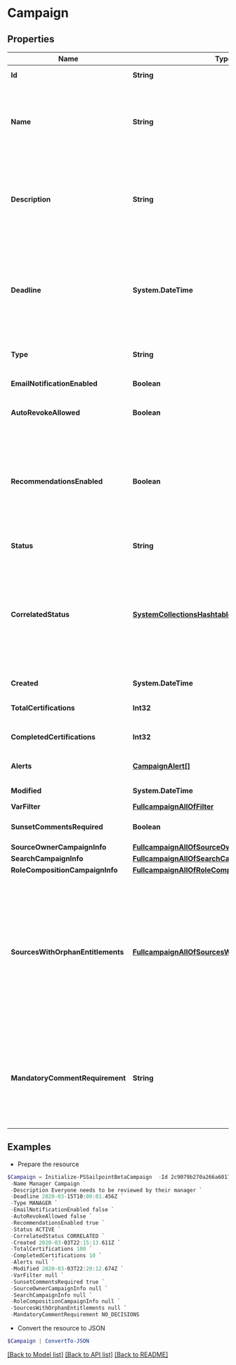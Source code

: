 # Campaign
## Properties

Name | Type | Description | Notes
------------ | ------------- | ------------- | -------------
**Id** | **String** | Id of the campaign | [optional] [readonly] 
**Name** | **String** | The campaign name. If this object is part of a template, special formatting applies; see the &#x60;/campaign-templates/{id}/generate&#x60; endpoint documentation for details. | 
**Description** | **String** | The campaign description. If this object is part of a template, special formatting applies; see the &#x60;/campaign-templates/{id}/generate&#x60; endpoint documentation for details. | 
**Deadline** | **System.DateTime** | The campaign&#39;s completion deadline.  This date must be in the future in order to activate the campaign.  If you try to activate a campaign with a deadline of today or in the past, you will receive a 400 error response. | [optional] 
**Type** | **String** | The type of campaign. Could be extended in the future. | 
**EmailNotificationEnabled** | **Boolean** | Enables email notification for this campaign | [optional] [default to $false]
**AutoRevokeAllowed** | **Boolean** | Allows auto revoke for this campaign | [optional] [default to $false]
**RecommendationsEnabled** | **Boolean** | Enables IAI for this campaign. Accepts true even if the IAI product feature is off. If IAI is turned off then campaigns generated from this template will indicate false. The real value will then be returned if IAI is ever enabled for the org in the future. | [optional] [default to $false]
**Status** | **String** | The campaign&#39;s current status. | [optional] [readonly] 
**CorrelatedStatus** | [**SystemCollectionsHashtable**](.md) | The correlatedStatus of the campaign. Only SOURCE_OWNER campaigns can be Uncorrelated. An Uncorrelated certification campaign only includes Uncorrelated identities (An identity is uncorrelated if it has no accounts on an authoritative source). | [optional] 
**Created** | **System.DateTime** | Created time of the campaign | [optional] [readonly] 
**TotalCertifications** | **Int32** | The total number of certifications in this campaign. | [optional] [readonly] 
**CompletedCertifications** | **Int32** | The number of completed certifications in this campaign. | [optional] [readonly] 
**Alerts** | [**CampaignAlert[]**](CampaignAlert.md) | A list of errors and warnings that have accumulated. | [optional] [readonly] 
**Modified** | **System.DateTime** | Modified time of the campaign | [optional] [readonly] 
**VarFilter** | [**FullcampaignAllOfFilter**](FullcampaignAllOfFilter.md) |  | [optional] 
**SunsetCommentsRequired** | **Boolean** | Determines if comments on sunset date changes are required. | [optional] [default to $true]
**SourceOwnerCampaignInfo** | [**FullcampaignAllOfSourceOwnerCampaignInfo**](FullcampaignAllOfSourceOwnerCampaignInfo.md) |  | [optional] 
**SearchCampaignInfo** | [**FullcampaignAllOfSearchCampaignInfo**](FullcampaignAllOfSearchCampaignInfo.md) |  | [optional] 
**RoleCompositionCampaignInfo** | [**FullcampaignAllOfRoleCompositionCampaignInfo**](FullcampaignAllOfRoleCompositionCampaignInfo.md) |  | [optional] 
**SourcesWithOrphanEntitlements** | [**FullcampaignAllOfSourcesWithOrphanEntitlements[]**](FullcampaignAllOfSourcesWithOrphanEntitlements.md) | A list of sources in the campaign that contain \&quot;&quot;orphan entitlements\&quot;&quot; (entitlements without a corresponding Managed Attribute). An empty list indicates the campaign has no orphan entitlements. Null indicates there may be unknown orphan entitlements in the campaign (the campaign was created before this feature was implemented). | [optional] [readonly] 
**MandatoryCommentRequirement** | **String** | Determines whether comments are required for decisions during certification reviews. You can require comments for all decisions, revoke-only decisions, or no decisions. By default, comments are not required for decisions. | [optional] 

## Examples

- Prepare the resource
```powershell
$Campaign = Initialize-PSSailpointBetaCampaign  -Id 2c9079b270a266a60170a2779fcb0007 `
 -Name Manager Campaign `
 -Description Everyone needs to be reviewed by their manager `
 -Deadline 2020-03-15T10:00:01.456Z `
 -Type MANAGER `
 -EmailNotificationEnabled false `
 -AutoRevokeAllowed false `
 -RecommendationsEnabled true `
 -Status ACTIVE `
 -CorrelatedStatus CORRELATED `
 -Created 2020-03-03T22:15:13.611Z `
 -TotalCertifications 100 `
 -CompletedCertifications 10 `
 -Alerts null `
 -Modified 2020-03-03T22:20:12.674Z `
 -VarFilter null `
 -SunsetCommentsRequired true `
 -SourceOwnerCampaignInfo null `
 -SearchCampaignInfo null `
 -RoleCompositionCampaignInfo null `
 -SourcesWithOrphanEntitlements null `
 -MandatoryCommentRequirement NO_DECISIONS
```

- Convert the resource to JSON
```powershell
$Campaign | ConvertTo-JSON
```

[[Back to Model list]](../README.md#documentation-for-models) [[Back to API list]](../README.md#documentation-for-api-endpoints) [[Back to README]](../README.md)

